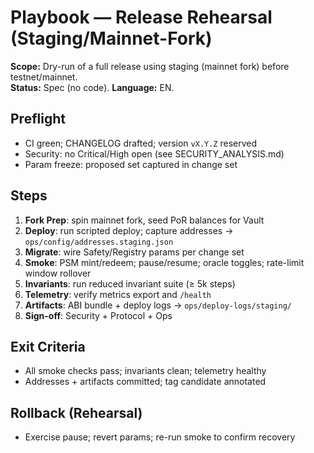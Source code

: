 # Playbook — Release Rehearsal (Staging/Mainnet-Fork)
**Scope:** Dry-run of a full release using staging (mainnet fork) before testnet/mainnet.  
**Status:** Spec (no code). **Language:** EN.

## Preflight
- CI green; CHANGELOG drafted; version `vX.Y.Z` reserved
- Security: no Critical/High open (see SECURITY_ANALYSIS.md)
- Param freeze: proposed set captured in change set

## Steps
1) **Fork Prep**: spin mainnet fork, seed PoR balances for Vault
2) **Deploy**: run scripted deploy; capture addresses → `ops/config/addresses.staging.json`
3) **Migrate**: wire Safety/Registry params per change set
4) **Smoke**: PSM mint/redeem; pause/resume; oracle toggles; rate-limit window rollover
5) **Invariants**: run reduced invariant suite (≥ 5k steps)
6) **Telemetry**: verify metrics export and `/health`
7) **Artifacts**: ABI bundle + deploy logs → `ops/deploy-logs/staging/`
8) **Sign-off**: Security + Protocol + Ops

## Exit Criteria
- All smoke checks pass; invariants clean; telemetry healthy
- Addresses + artifacts committed; tag candidate annotated

## Rollback (Rehearsal)
- Exercise pause; revert params; re-run smoke to confirm recovery
